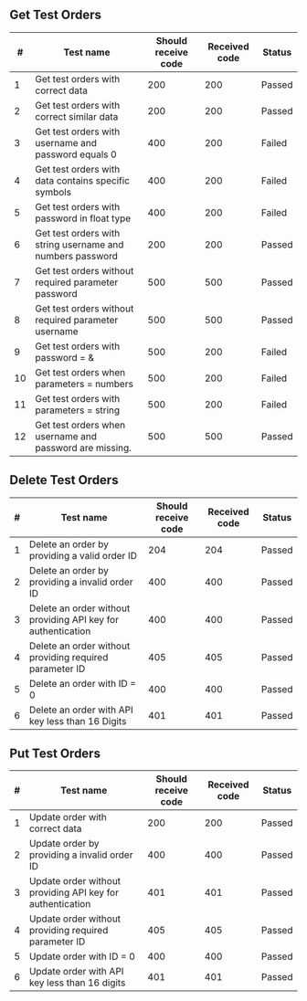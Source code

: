 ## Get Test Orders

| #   | Test name                                                 | Should receive code | Received code | Status |
| --- | --------------------------------------------------------- | ------------------- | ------------- | ------ |
| 1   | Get test orders with correct data                         | 200                 | 200           | Passed |
| 2   | Get test orders with correct similar data                 | 200                 | 200           | Passed |
| 3   | Get test orders with username and password equals 0       | 400                 | 200           | Failed |
| 4   | Get test orders with data contains specific symbols       | 400                 | 200           | Failed |
| 5   | Get test orders with password in float type               | 400                 | 200           | Failed |
| 6   | Get test orders with string username and numbers password | 200                 | 200           | Passed |
| 7   | Get test orders without required parameter password       | 500                 | 500           | Passed |
| 8   | Get test orders without required parameter username       | 500                 | 500           | Passed |
| 9   | Get test orders with password = &                         | 500                 | 200           | Failed |
| 10  | Get test orders when parameters = numbers                 | 500                 | 200           | Failed |
| 11  | Get test orders with parameters = string                  | 500                 | 200           | Failed |
| 12  | Get test orders when username and password are missing.   | 500                 | 500           | Passed |

## Delete Test Orders

| #   | Test name                                                    | Should receive code | Received code | Status |
| --- |--------------------------------------------------------------| ------------------- | ------------- | ------ |
| 1   | Delete an order by providing a valid order ID                | 204                 | 204           | Passed |
| 2   | Delete an order by providing a invalid order ID              | 400                 | 400           | Passed |
| 3   | Delete an order without providing API key for authentication | 400                 | 400           | Passed |
| 4   | Delete an order without providing required parameter ID      | 405                 | 405           | Passed |
| 5   | Delete an order with ID = 0                                  | 400                 | 400           | Passed |
| 6   | Delete an order with API key less than 16 Digits             | 401                 | 401           | Passed |

## Put Test Orders

| #   | Test name                                                 | Should receive code | Received code | Status |
| --- | --------------------------------------------------------- | ------------------- | ------------- | ------ |
| 1   | Update order with correct data                            | 200                 | 200           | Passed |
| 2   | Update order by providing a invalid order ID              | 400                 | 400           | Passed |
| 3   | Update order without providing API key for authentication | 401                 | 401           | Passed |
| 4   | Update order without providing required parameter ID      | 405                 | 405           | Passed |
| 5   | Update order with ID = 0                                  | 400                 | 400           | Passed |
| 6   | Update order with API key less than 16 digits             | 401                 | 401           | Passed |
